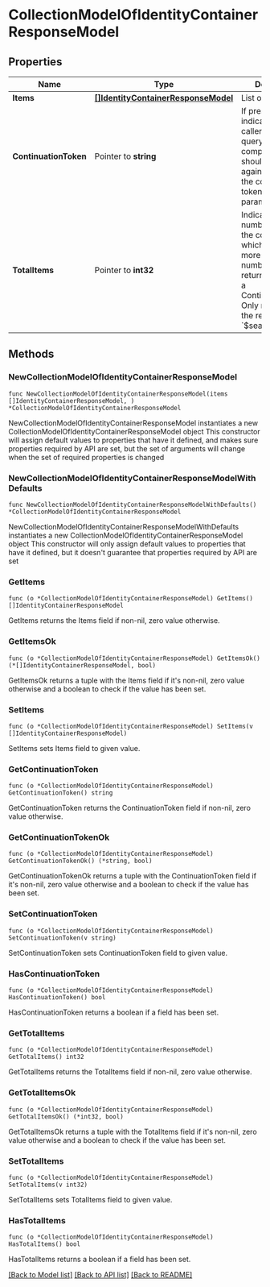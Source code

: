 # CollectionModelOfIdentityContainerResponseModel

## Properties

Name | Type | Description | Notes
------------ | ------------- | ------------- | -------------
**Items** | [**[]IdentityContainerResponseModel**](IdentityContainerResponseModel.md) | List of items. | 
**ContinuationToken** | Pointer to **string** | If present, indicates to the caller that the query was not complete, and they should call the API again specifying the continuation token as a query parameter. | [optional] 
**TotalItems** | Pointer to **int32** | Indicates the total number of items in the collection, which may be more than the number of Items returned, if there is a ContinuationToken.  Only returned in the response to &#x60;$search&#x60; APIs. | [optional] 

## Methods

### NewCollectionModelOfIdentityContainerResponseModel

`func NewCollectionModelOfIdentityContainerResponseModel(items []IdentityContainerResponseModel, ) *CollectionModelOfIdentityContainerResponseModel`

NewCollectionModelOfIdentityContainerResponseModel instantiates a new CollectionModelOfIdentityContainerResponseModel object
This constructor will assign default values to properties that have it defined,
and makes sure properties required by API are set, but the set of arguments
will change when the set of required properties is changed

### NewCollectionModelOfIdentityContainerResponseModelWithDefaults

`func NewCollectionModelOfIdentityContainerResponseModelWithDefaults() *CollectionModelOfIdentityContainerResponseModel`

NewCollectionModelOfIdentityContainerResponseModelWithDefaults instantiates a new CollectionModelOfIdentityContainerResponseModel object
This constructor will only assign default values to properties that have it defined,
but it doesn't guarantee that properties required by API are set

### GetItems

`func (o *CollectionModelOfIdentityContainerResponseModel) GetItems() []IdentityContainerResponseModel`

GetItems returns the Items field if non-nil, zero value otherwise.

### GetItemsOk

`func (o *CollectionModelOfIdentityContainerResponseModel) GetItemsOk() (*[]IdentityContainerResponseModel, bool)`

GetItemsOk returns a tuple with the Items field if it's non-nil, zero value otherwise
and a boolean to check if the value has been set.

### SetItems

`func (o *CollectionModelOfIdentityContainerResponseModel) SetItems(v []IdentityContainerResponseModel)`

SetItems sets Items field to given value.


### GetContinuationToken

`func (o *CollectionModelOfIdentityContainerResponseModel) GetContinuationToken() string`

GetContinuationToken returns the ContinuationToken field if non-nil, zero value otherwise.

### GetContinuationTokenOk

`func (o *CollectionModelOfIdentityContainerResponseModel) GetContinuationTokenOk() (*string, bool)`

GetContinuationTokenOk returns a tuple with the ContinuationToken field if it's non-nil, zero value otherwise
and a boolean to check if the value has been set.

### SetContinuationToken

`func (o *CollectionModelOfIdentityContainerResponseModel) SetContinuationToken(v string)`

SetContinuationToken sets ContinuationToken field to given value.

### HasContinuationToken

`func (o *CollectionModelOfIdentityContainerResponseModel) HasContinuationToken() bool`

HasContinuationToken returns a boolean if a field has been set.

### GetTotalItems

`func (o *CollectionModelOfIdentityContainerResponseModel) GetTotalItems() int32`

GetTotalItems returns the TotalItems field if non-nil, zero value otherwise.

### GetTotalItemsOk

`func (o *CollectionModelOfIdentityContainerResponseModel) GetTotalItemsOk() (*int32, bool)`

GetTotalItemsOk returns a tuple with the TotalItems field if it's non-nil, zero value otherwise
and a boolean to check if the value has been set.

### SetTotalItems

`func (o *CollectionModelOfIdentityContainerResponseModel) SetTotalItems(v int32)`

SetTotalItems sets TotalItems field to given value.

### HasTotalItems

`func (o *CollectionModelOfIdentityContainerResponseModel) HasTotalItems() bool`

HasTotalItems returns a boolean if a field has been set.


[[Back to Model list]](../README.md#documentation-for-models) [[Back to API list]](../README.md#documentation-for-api-endpoints) [[Back to README]](../README.md)


